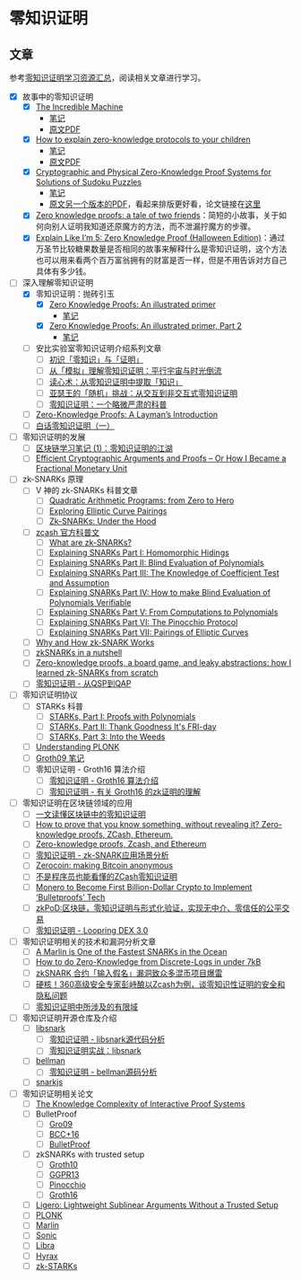 # 零知识证明
## 文章
参考[零知识证明学习资源汇总](https://github.com/sec-bit/learning-zkp/blob/master/zkp-resource-list.md)，阅读相关文章进行学习。
- [x] 故事中的零知识证明
  - [x] [The Incredible Machine](https://medium.com/qed-it/the-incredible-machine-4d1270d7363a)
    * [笔记](https://wenjin1997.github.io/2022/11/28/The-Incredible-Machine/)
    * [原文PDF](/papers/The_Incredible_Machine.pdf)
  - [x] [How to explain zero-knowledge protocols to your children](https://pages.cs.wisc.edu/~mkowalcz/628.pdf)
    * [笔记](https://wenjin1997.github.io/2022/11/28/How-to-explain-zero-knowledge-protocols-to-your-children/)
    * [原文PDF](/papers/How%20to%20Explain%20Zero-Knowledge%20Protocols%20to%20Your%20Children.pdf) 
  - [x] [Cryptographic and Physical Zero-Knowledge Proof Systems for Solutions of Sudoku Puzzles](https://www.wisdom.weizmann.ac.il/~naor/PAPERS/sudoku.pdf)
    - [笔记](https://wenjin1997.github.io/2022/11/29/Cryptographic-and-Physical-Zero-Knowledge-Proof-Systems-for-Solutions-of-Sudoku-Puzzles/) 
    - [原文另一个版本的PDF](papers/Cryptographic%20and%20Physical%20Zero-Knowledge%20Proof%20Systems%20for%20Solutions%20of%20Sudoku%20Puzzles.pdf)，看起来排版更好看，论文链接在[这里](https://link.springer.com/content/pdf/10.1007/s00224-008-9119-9.pdf)
  - [x] [Zero knowledge proofs: a tale of two friends](https://medium.com/hackernoon/zero-knowledge-proofs-a-tale-of-two-friends-d7a0ffac3185)：简短的小故事，关于如何向别人证明我知道还原魔方的方法，而不泄漏拧魔方的步骤。
  - [x] [Explain Like I’m 5: Zero Knowledge Proof (Halloween Edition)](https://medium.com/hackernoon/eli5-zero-knowledge-proof-78a276db9eff)：通过万圣节比较糖果数量是否相同的故事来解释什么是零知识证明，这个方法也可以用来看两个百万富翁拥有的财富是否一样，但是不用告诉对方自己具体有多少钱。
- [ ] 深入理解零知识证明
  - [x] 零知识证明：抛砖引玉
    - [x] [Zero Knowledge Proofs: An illustrated primer](https://blog.cryptographyengineering.com/2014/11/27/zero-knowledge-proofs-illustrated-primer/)
      - [笔记](https://wenjin1997.github.io/2022/11/16/Zero-Knowledge-Proofs-An-illustrated-primer/)
    - [x] [Zero Knowledge Proofs: An illustrated primer, Part 2](https://blog.cryptographyengineering.com/2017/01/21/zero-knowledge-proofs-an-illustrated-primer-part-2/)
      - [笔记](https://wenjin1997.github.io/2022/11/30/Zero-Knowledge-Proofs-An-illustrated-primer-Part2/)
  - [ ] 安比实验室零知识证明介绍系列文章
    - [ ] [初识「零知识」与「证明」](https://secbit.io/blog/2019/07/31/zero-knowledge-and-proof/)
    - [ ] [从「模拟」理解零知识证明：平行宇宙与时光倒流](https://secbit.io/blog/2019/08/06/understand-zero-knowledge-proof-by-simulator/)
    - [ ] [读心术：从零知识证明中提取「知识」](https://secbit.io/blog/2019/08/28/extractor-and-proof-of-knowledge/)
    - [ ] [亚瑟王的「随机」挑战：从交互到非交互式零知识证明](https://secbit.io/blog/2019/11/01/from-interactive-zkp-to-non-interactive-zkp/)
    - [ ] [零知识证明：一个略微严肃的科普](https://zhuanlan.zhihu.com/p/29491567)
  - [ ] [Zero-Knowledge Proofs: A Layman’s Introduction](https://blog.aventus.io/zero-knowledge-proofs-a-laymans-introduction-7020b93beeda)
  - [ ] [白话零知识证明（一）](https://zhuanlan.zhihu.com/p/33189921)
- [ ] 零知识证明的发展
  - [ ] [区块链学习笔记 (1)：零知识证明的江湖](https://zhuanlan.zhihu.com/p/31651393)
  - [ ] [Efficient Cryptographic Arguments and Proofs – Or How I Became a Fractional Monetary Unit](https://www.benthamsgaze.org/2019/05/22/efficient-cryptographic-arguments-and-proofs-or-how-i-became-a-fractional-monetary-unit/)
- [ ] zk-SNARKs 原理
  - [ ] V 神的 zk-SNARKs 科普文章
    - [ ] [Quadratic Arithmetic Programs: from Zero to Hero](https://medium.com/@VitalikButerin/quadratic-arithmetic-programs-from-zero-to-hero-f6d558cea649)
    - [ ] [Exploring Elliptic Curve Pairings](https://medium.com/@VitalikButerin/exploring-elliptic-curve-pairings-c73c1864e627)
    - [ ] [Zk-SNARKs: Under the Hood](https://medium.com/@VitalikButerin/zk-snarks-under-the-hood-b33151a013f6)
  - [ ] [zcash 官方科普文](https://z.cash/technology/zksnarks/)
    - [ ] [What are zk-SNARKs?](https://z.cash/technology/zksnarks/)
    - [ ] [Explaining SNARKs Part I: Homomorphic Hidings](https://electriccoin.co/blog/snark-explain/)
    - [ ] [Explaining SNARKs Part II: Blind Evaluation of Polynomials](https://electriccoin.co/blog/snark-explain2/)
    - [ ] [Explaining SNARKs Part III: The Knowledge of Coefficient Test and Assumption](https://electriccoin.co/blog/snark-explain3/)
    - [ ] [Explaining SNARKs Part IV: How to make Blind Evaluation of Polynomials Verifiable](https://electriccoin.co/blog/snark-explain4/)
    - [ ] [Explaining SNARKs Part V: From Computations to Polynomials](https://electriccoin.co/blog/snark-explain5/)
    - [ ] [Explaining SNARKs Part VI: The Pinocchio Protocol](https://electriccoin.co/blog/snark-explain6/)
    - [ ] [Explaining SNARKs Part VII: Pairings of Elliptic Curves](https://electriccoin.co/blog/snark-explain7/)
  - [ ] [Why and How zk-SNARK Works](https://arxiv.org/pdf/1906.07221.pdf)
  - [ ] [zkSNARKs in a nutshell](https://blog.ethereum.org/2016/12/05/zksnarks-in-a-nutshell/)
  - [ ] [Zero-knowledge proofs, a board game, and leaky abstractions: how I learned zk-SNARKs from scratch](https://medium.com/@weijiek/how-i-learned-zk-snarks-from-scratch-177a01c5514e)
  - [ ] [零知识证明 - 从QSP到QAP](https://mp.weixin.qq.com/s/eU8mp81VhpV-g1x89-uZYA)
- [ ] 零知识证明协议
  - [ ] STARKs 科普
    - [ ] [STARKs, Part I: Proofs with Polynomials](https://vitalik.ca/general/2017/11/09/starks_part_1.html)
    - [ ] [STARKs, Part II: Thank Goodness It's FRI-day](https://vitalik.ca/general/2017/11/22/starks_part_2.html)
    - [ ] [STARKs, Part 3: Into the Weeds](https://vitalik.ca/general/2018/07/21/starks_part_3.html)
  - [ ] [Understanding PLONK](https://vitalik.ca/general/2019/09/22/plonk.html)
  - [ ] [Groth09 笔记](https://github.com/huyuguang/zkpblog/blob/master/groth09.md)
  - [ ] 零知识证明 - Groth16 算法介绍
    - [ ] [零知识证明 - Groth16 算法介绍](https://mp.weixin.qq.com/s/SguBb5vyAm2Vzht7WKgzug)
    - [ ] [零知识证明 - 有关 Groth16 的zk证明的理解](https://mp.weixin.qq.com/s/x1ggw3VplXAIeL87D5bUfw)
- [ ] 零知识证明在区块链领域的应用
  - [ ] [一文读懂区块链中的零知识证明](https://www.odaily.com/post/5133827)
  - [ ] [How to prove that you know something, without revealing it? Zero-knowledge proofs, ZCash, Ethereum.](https://medium.com/hackernoon/how-to-prove-that-you-know-something-without-revealing-it-zero-knowledge-proofs-zcash-ethereum-43ce35d4d1c5)
  - [ ] [Zero-knowledge proofs, Zcash, and Ethereum](https://blog.keep.network/zero-knowledge-proofs-zcash-and-ethereum-f6d89fa7cba8)
  - [ ] [零知识证明 - zk-SNARK应用场景分析](https://mp.weixin.qq.com/s/9QccZtFcvGwne-NN4BBA5w)
  - [ ] [Zerocoin: making Bitcoin anonymous](https://blog.cryptographyengineering.com/2013/04/11/zerocoin-making-bitcoin-anonymous/)
  - [ ] [不是程序员也能看懂的ZCash零知识证明](https://zhuanlan.zhihu.com/p/24440530)
  - [ ] [Monero to Become First Billion-Dollar Crypto to Implement ‘Bulletproofs’ Tech](https://www.coindesk.com/monero-to-become-first-billion-dollar-crypto-to-implement-bulletproofs-tech)
  - [ ] [zkPoD:区块链，零知识证明与形式化验证，实现无中介、零信任的公平交易](https://mp.weixin.qq.com/s/TCYDfOAle0K3D69eBm6HNw)
  - [ ] [零知识证明 - Loopring DEX 3.0](https://mp.weixin.qq.com/s/oTbzyqtc-TzJXbMafj28DQ)
- [ ] 零知识证明相关的技术和漏洞分析文章
  - [ ] [A Marlin is One of the Fastest SNARKs in the Ocean](https://www.benthamsgaze.org/2019/09/19/a-marlin-is-one-of-the-fastest-snarks-in-the-ocean/)
  - [ ] [How to do Zero-Knowledge from Discrete-Logs in under 7kB](https://www.benthamsgaze.org/2016/10/25/how-to-do-zero-knowledge-from-discrete-logs-in-under-7kb/)
  - [ ] [zkSNARK 合约「输入假名」漏洞致众多混币项目爆雷](https://sec-bit.github.io/blog/page/2/)
  - [ ] [硬核！360高级安全专家彭峙酿以Zcash为例，谈零知识性证明的安全和隐私问题](https://zhuanlan.zhihu.com/p/87690026)
  - [ ] [零知识证明中所涉及的有限域](https://github.com/huyuguang/zkpblog/blob/master/有限域.md)
- [ ] 零知识证明开源仓库及介绍
  - [ ] [libsnark](https://github.com/scipr-lab/libsnark)
    - [ ] [零知识证明 - libsnark源代码分析](https://mp.weixin.qq.com/s/UHqpfl6ImVwa4HtsiksqJA)
    - [ ] [零知识证明实战：libsnark](https://zhuanlan.zhihu.com/p/46477111)
  - [ ] [bellman](https://github.com/zkcrypto/bellman)
    - [ ] [零知识证明 - bellman源码分析](https://mp.weixin.qq.com/s/NvX11tNSEpV1DR-3PwpIAQ)
  - [ ] [snarkjs](https://github.com/iden3/snarkjs)
- [ ] 零知识证明相关论文
  - [ ] [The Knowledge Complexity of Interactive Proof Systems](https://epubs.siam.org/doi/10.1137/0218012)
  - [ ] BulletProof
    - [ ] [Gro09 ](https://link.springer.com/chapter/10.1007/978-3-642-03356-8_12)
    - [ ] [BCC+16](https://eprint.iacr.org/2016/263)
    - [ ] [BulletProof](https://eprint.iacr.org/2017/1066)
  - [ ] zkSNARKs with trusted setup
    - [ ] [Groth10](https://link.springer.com/chapter/10.1007/978-3-642-17373-8_19)
    - [ ] [GGPR13](https://eprint.iacr.org/2012/215)
    - [ ] [Pinocchio](https://eprint.iacr.org/2013/279)
    - [ ] [Groth16](https://eprint.iacr.org/2016/260)
  - [ ] [Ligero: Lightweight Sublinear Arguments Without a Trusted Setup](https://acmccs.github.io/papers/p2087-amesA.pdf)
  - [ ] [PLONK](https://eprint.iacr.org/2019/953)
  - [ ] [Marlin](https://eprint.iacr.org/2019/1047.pdf)
  - [ ] [Sonic](https://eprint.iacr.org/2019/099)
  - [ ] [Libra](https://eprint.iacr.org/2019/317)
  - [ ] [Hyrax](https://eprint.iacr.org/2017/1132.pdf)
  - [ ] [zk-STARKs](https://eprint.iacr.org/2018/046)